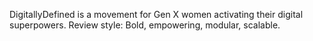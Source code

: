 DigitallyDefined is a movement for Gen X women activating their digital superpowers.
Review style: Bold, empowering, modular, scalable.
